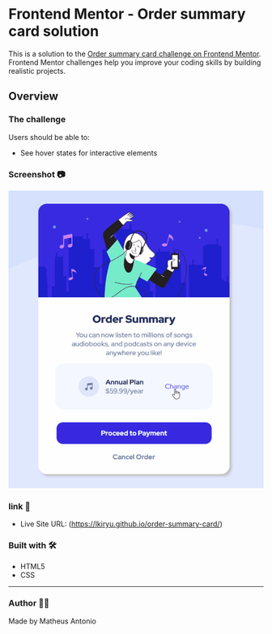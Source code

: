 # Frontend Mentor - Order summary card solution

This is a solution to the [Order summary card challenge on Frontend Mentor](https://www.frontendmentor.io/challenges/order-summary-component-QlPmajDUj). Frontend Mentor challenges help you improve your coding skills by building realistic projects. 

## Overview

### The challenge

Users should be able to:

- See hover states for interactive elements

### Screenshot 📷
<img src="./animation.gif">

### link 🔗
- Live Site URL: (https://lkiryu.github.io/order-summary-card/)

### Built with 🛠️
- HTML5
- CSS
---
### Author 👨‍💻
 Made by Matheus Antonio